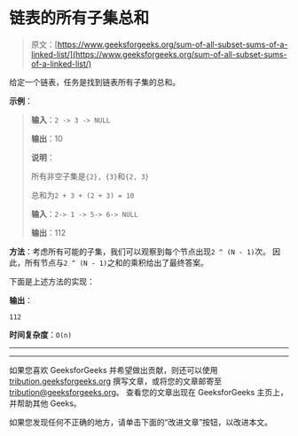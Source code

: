 # 链表的所有子集总和

> 原文：[https://www.geeksforgeeks.org/sum-of-all-subset-sums-of-a-linked-list/](https://www.geeksforgeeks.org/sum-of-all-subset-sums-of-a-linked-list/)

给定一个链表，任务是找到链表所有子集的总和。

**示例**：

> **输入**：`2 -> 3 -> NULL`
>
> **输出**：10
>
> **说明**：
>
> 所有非空子集是`{2}, {3}`和`{2, 3}`
>
> 总和为`2 + 3 + (2 + 3) = 10`
> 
> **输入**：`2-> 1 -> 5-> 6-> NULL`
>
> **输出**：112

**方法**：考虑所有可能的子集，我们可以观察到每个节点出现`2 ^ (N - 1)`次。 因此，所有节点与`2 ^ (N - 1)`之和的乘积给出了最终答案。

下面是上述方法的实现：

**输出**：

```
112

```

**时间复杂度**：`O(n)`



* * *

* * *

如果您喜欢 GeeksforGeeks 并希望做出贡献，则还可以使用 [tribution.geeksforgeeks.org](https://contribute.geeksforgeeks.org/) 撰写文章，或将您的文章邮寄至 tribution@geeksforgeeks.org。 查看您的文章出现在 GeeksforGeeks 主页上，并帮助其他 Geeks。

如果您发现任何不正确的地方，请单击下面的“改进文章”按钮，以改进本文。